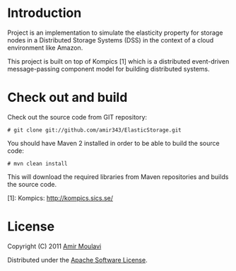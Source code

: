 # Introduction

Project is an implementation to simulate the elasticity property for storage nodes in a Distributed Storage Systems (DSS) in the context of a cloud environment like Amazon. 

This project is built on top of Kompics [1] which is a distributed event-driven message-passing component model for building distributed systems.

# Check out and build

Check out the source code from GIT repository:

    # git clone git://github.com/amir343/ElasticStorage.git 

You should have Maven 2 installed in order to be able to build the source code:

    # mvn clean install

This will download the required libraries from Maven repositories and builds the source code.

[1]: Kompics: http://kompics.sics.se/

# License

Copyright (C) 2011 [Amir Moulavi](http://amirmoulavi.com)

Distributed under the [Apache Software License](http://www.apache.org/licenses/LICENSE-2.0.html).
